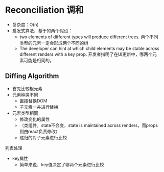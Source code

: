 # Reconciliation 调和

- 复杂度：O(n)
- 启发式算法，基于的两个假设：
  - two elements of different types will produce different trees. 两个不同类型的元素一定会形成两个不同的树
  - The developer can hint at which child elements may be stable across different renders with a key prop. 开发者指明了在UI更新中，哪两个元素可能是相同的。

## Diffing Algorithm

- 首先比较根元素
- 元素种类不同
  - 直接替换DOM
  - 子元素一并进行替换
- 元素类型相同
  - 修改变化的属性
  - （类组件，state不会变，state is maintained across renders，而props则由react负责修改）
  - 递归的对子元素进行比较

列表处理

- key属性
  - 简单来说，key值决定了哪两个元素进行比较